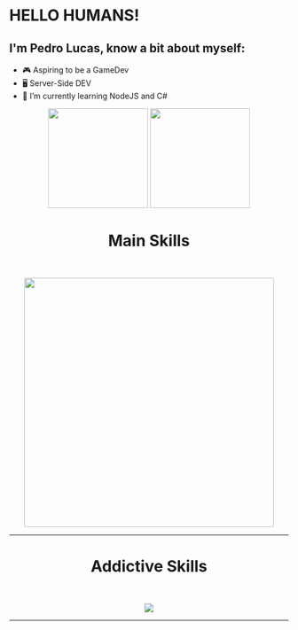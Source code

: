 # HELLO HUMANS!
## I'm Pedro Lucas, know a bit about myself:
- 🎮 Aspiring to be a GameDev
- 🖥️ Server-Side DEV
- 🤖 I’m currently learning NodeJS and C#

<div align="center">
  <img height="180em" src="https://github-readme-stats.vercel.app/api?username=pedrolucav&show_icons=true&theme=vue-dark&include_all_commits=true&count_private=true"/>
  <img height="180em" src="https://github-readme-stats.vercel.app/api/top-langs/?username=PedroLucaV&layout=compact&langs_count=7&theme=vue-dark&include_all_commits=true&count_private=true"/>
</div>

<div align="center"><h1>Main Skills</h1></div>
<div style="display: inline_block"><br>
  <p align="center">
    <img width='450px' src="https://skillicons.dev/icons?i=git,nodejs,js,mysql" />
</p>
  <hr>
</div>

<div align="center"><h1>Addictive Skills</h1></div>
<div style="display: inline_block"><br>
  <p align="center">
    <img src="https://skillicons.dev/icons?i=vue,linux" />
</p>
  <hr>
</div>

</div>
